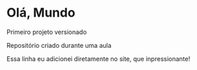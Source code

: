 # Olá, Mundo
 Primeiro projeto versionado

 Repositório criado durante uma aula

 Essa linha eu adicionei diretamente no site, que inpressionante!
